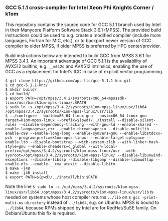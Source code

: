 ### GCC 5.1.1 cross-compiler for Intel Xeon Phi Knights Corner / k1om

This repository contains the source code for GCC 5.1.1 branch used by Intel in their Manycore Platform Software Stack 3.6.1 (MPSS). The provided build instructions could be used to e.g. create a modified compiler (include more languages, Fortran for MIC, etc.), or to backport newer version of GCC compiler to older MPSS, if older MPSS is preferred by HPC center/provider.

Build instructions below are intended to build GCC from MPSS 3.6.1 for MPSS 3.4.1. An important advantage of GCC 5.1.1 is the availability of AVX512 builtins, e.g. `__m512d` and AVX512 intrinsics, enabling the use of GCC as a replacement for Intel's ICC in case of explicit vector programming.

```
$ git clone https://github.com/apc-llc/gcc-5.1.1-knc.git
$ cd gcc-5.1.1-knc/
$ mkdir build/
$ cd build/
$ export PATH=/opt/mpss/3.4.2/sysroots/x86_64-mpsssdk-linux/usr/bin/k1om-mpss-linux/:$PATH
$ sudo ln -s /opt/mpss/3.4.2/sysroots/k1om-mpss-linux/usr/lib64 /opt/mpss/3.4.2/sysroots/k1om-mpss-linux/usr/lib
$ ../configure --build=x86_64-linux-gnu --host=x86_64-linux-gnu --target=k1om-mpss-linux --prefix=$(pwd)/../install --disable-silent-rules --disable-dependency-tracking --with-gnu-ld --enable-shared --enable-languages=c,c++ --enable-threads=posix --disable-multilib --enable-c99 --enable-long-long --enable-symvers=gnu --enable-libstdcxx-pch --program-prefix=k1om-mpss-linux- --enable-target-optspace --enable-lto --disable-bootstrap --with-system-zlib --with-linker-hash-style=gnu --enable-cheaders=c_global --with-local-prefix=/opt/mpss/3.4.2/sysroots/k1om-mpss-linux/usr --with-sysroot=/opt/mpss/3.4.2/sysroots/k1om-mpss-linux/ --disable-libunwind-exceptions --disable-libssp --disable-libgomp --disable-libmudflap --enable-nls --enable-__cxa_atexit --disable-libitm
$ make -j48
$ make -j48 install
$ export PATH=$(pwd)/../install/bin:$PATH
```

Note the line `$ sudo ln -s /opt/mpss/3.4.2/sysroots/k1om-mpss-linux/usr/lib64 /opt/mpss/3.4.2/sysroots/k1om-mpss-linux/usr/lib` is needed on systems whose host compiler returns `../lib` on `$ gcc -print-multi-os-directory` instead of `../lib64`, e.g. on Ubuntu. MPSS is bound to `../lib64`, because RPMs shipped by Intel are for RedHat/SuSE family. On Debian/Ubuntu this fix is required.
